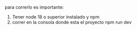 para correrlo es importante:
1. Tener node 18 o superior instalado y npm
2. correr en la consola donde esta el proyecto npm run dev
